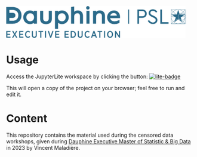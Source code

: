 <img src="content/assets/dauphine_master_logo.png" width="480">

# Usage

Access the JupyterLite workspace by clicking the button: [![lite-badge](https://jupyterlite.rtfd.io/en/latest/_static/badge.svg)](https://vincent-maladiere.github.io/survival-analysis-demo)

This will open a copy of the project on your browser; feel free to run and edit it.

# Content

This repository contains the material used during the censored data workshops, given during [Dauphine Executive Master of Statistic & Big Data](https://executive-education.dauphine.psl.eu/formations/executive-master-diplome-universite/statistique-big-data) in 2023 by Vincent Maladière.
